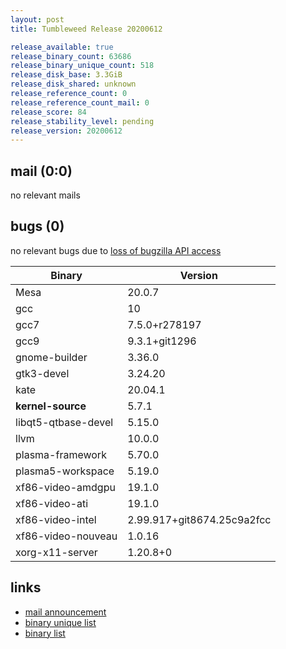 ```yaml
---
layout: post
title: Tumbleweed Release 20200612

release_available: true
release_binary_count: 63686
release_binary_unique_count: 518
release_disk_base: 3.3GiB
release_disk_shared: unknown
release_reference_count: 0
release_reference_count_mail: 0
release_score: 84
release_stability_level: pending
release_version: 20200612
---
```


## mail (0:0)

no relevant mails

## bugs (0)

<!--more-->

no relevant bugs due to [loss of bugzilla API access](https://bugzilla.opensuse.org/show_bug.cgi?id=1157722)

Binary | Version
--- | ---
Mesa | 20.0.7
gcc | 10
gcc7 | 7.5.0+r278197
gcc9 | 9.3.1+git1296
gnome-builder | 3.36.0
gtk3-devel | 3.24.20
kate | 20.04.1
**kernel-source** | 5.7.1
libqt5-qtbase-devel | 5.15.0
llvm | 10.0.0
plasma-framework | 5.70.0
plasma5-workspace | 5.19.0
xf86-video-amdgpu | 19.1.0
xf86-video-ati | 19.1.0
xf86-video-intel | 2.99.917+git8674.25c9a2fcc
xf86-video-nouveau | 1.0.16
xorg-x11-server | 1.20.8+0

## links

- [mail announcement](https://lists.opensuse.org/opensuse-factory/2020-06/msg00154.html)
- [binary unique list](http://download.opensuse.org/history/20200612/rpm.unique.list)
- [binary list](http://download.opensuse.org/history/20200612/rpm.list)
